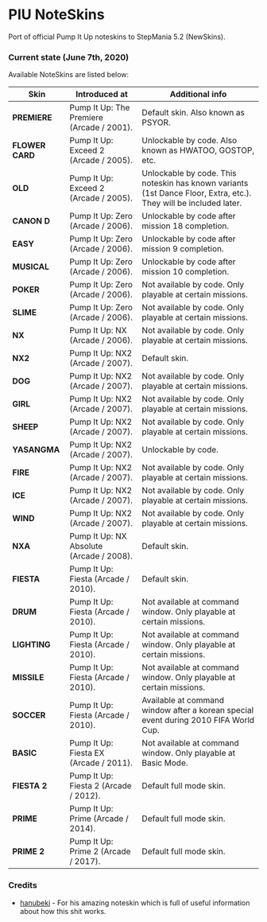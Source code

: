 # PIU NoteSkins

Port of official Pump It Up noteskins to StepMania 5.2 (NewSkins).

### Current state (June 7th, 2020)

Available NoteSkins are listed below:

| Skin | Introduced at | Additional info |
| ------ | ------ | ------ |
| **PREMIERE** | Pump It Up: The Premiere (Arcade / 2001). | Default skin. Also known as PSYOR. |
| **FLOWER CARD** | Pump It Up: Exceed 2 (Arcade / 2005). | Unlockable by code. Also known as HWATOO, GOSTOP, etc. |
| **OLD** | Pump It Up: Exceed 2 (Arcade / 2005). | Unlockable by code. This noteskin has known variants (1st Dance Floor, Extra, etc.). They will be included later. |
| **CANON D** | Pump It Up: Zero (Arcade / 2006). | Unlockable by code after mission 18 completion. |
| **EASY** | Pump It Up: Zero (Arcade / 2006). | Unlockable by code after mission 9 completion. |
| **MUSICAL** | Pump It Up: Zero (Arcade / 2006). | Unlockable by code after mission 10 completion. |
| **POKER** | Pump It Up: Zero (Arcade / 2006). | Not available by code. Only playable at certain missions. |
| **SLIME** | Pump It Up: Zero (Arcade / 2006). | Not available by code. Only playable at certain missions. |
| **NX** | Pump It Up: NX (Arcade / 2006). | Not available by code. Only playable at certain missions. |
| **NX2** | Pump It Up: NX2 (Arcade / 2007). | Default skin. |
| **DOG** | Pump It Up: NX2 (Arcade / 2007). | Not available by code. Only playable at certain missions. |
| **GIRL** | Pump It Up: NX2 (Arcade / 2007). | Not available by code. Only playable at certain missions. |
| **SHEEP** | Pump It Up: NX2 (Arcade / 2007). | Not available by code. Only playable at certain missions. |
| **YASANGMA** | Pump It Up: NX2 (Arcade / 2007). | Unlockable by code. |
| **FIRE** | Pump It Up: NX2 (Arcade / 2007). | Not available by code. Only playable at certain missions. |
| **ICE** | Pump It Up: NX2 (Arcade / 2007). | Not available by code. Only playable at certain missions. |
| **WIND** | Pump It Up: NX2 (Arcade / 2007). | Not available by code. Only playable at certain missions. |
| **NXA** | Pump It Up: NX Absolute (Arcade / 2008). | Default skin. |
| **FIESTA** | Pump It Up: Fiesta (Arcade / 2010). | Default skin. |
| **DRUM** | Pump It Up: Fiesta (Arcade / 2010). | Not available at command window. Only playable at certain missions. |
| **LIGHTING** | Pump It Up: Fiesta (Arcade / 2010). | Not available at command window. Only playable at certain missions. |
| **MISSILE** | Pump It Up: Fiesta (Arcade / 2010). | Not available at command window. Only playable at certain missions. |
| **SOCCER** | Pump It Up: Fiesta (Arcade / 2010). | Available at command window after a korean special event during 2010 FIFA World Cup. |
| **BASIC** | Pump It Up: Fiesta EX (Arcade / 2011). | Not available at command window. Only playable at Basic Mode. |
| **FIESTA 2** | Pump It Up: Fiesta 2 (Arcade / 2012). | Default full mode skin. |
| **PRIME** | Pump It Up: Prime (Arcade / 2014). | Default full mode skin. |
| **PRIME 2** | Pump It Up: Prime 2 (Arcade / 2017). | Default full mode skin. |
### Credits

- [hanubeki](https://github.com/hanubeki) - For his amazing noteskin which is full of useful information about how this shit works.

